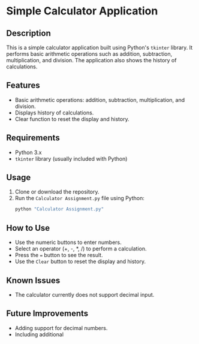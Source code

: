 # Simple Calculator Application

## Description
This is a simple calculator application built using Python's `tkinter` library. It performs basic arithmetic operations such as addition, subtraction, multiplication, and division. The application also shows the history of calculations.

## Features
- Basic arithmetic operations: addition, subtraction, multiplication, and division.
- Displays history of calculations.
- Clear function to reset the display and history.

## Requirements
- Python 3.x
- `tkinter` library (usually included with Python)

## Usage
1. Clone or download the repository.
2. Run the `Calculator Assignment.py` file using Python:
    ```bash
    python "Calculator Assignment.py"
    ```

## How to Use
- Use the numeric buttons to enter numbers.
- Select an operator (+, -, *, /) to perform a calculation.
- Press the `=` button to see the result.
- Use the `Clear` button to reset the display and history.

## Known Issues
- The calculator currently does not support decimal input.

## Future Improvements
- Adding support for decimal numbers.
- Including additional
